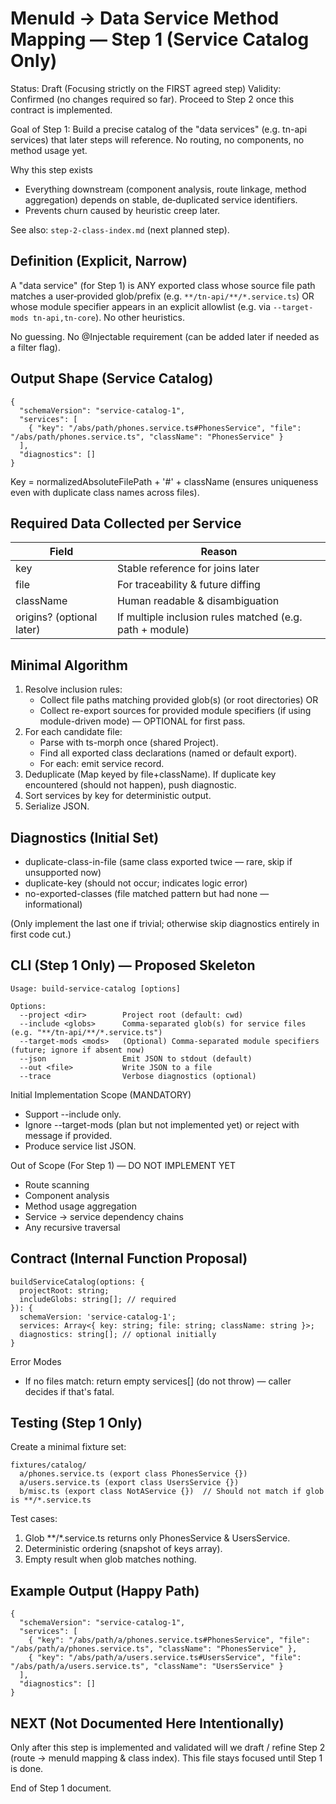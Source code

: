 # MenuId → Data Service Method Mapping — Step 1 (Service Catalog Only)

Status: Draft (Focusing strictly on the FIRST agreed step)
Validity: Confirmed (no changes required so far). Proceed to Step 2 once this contract is implemented.

Goal of Step 1: Build a precise catalog of the "data services" (e.g. tn-api services) that later steps will reference. No routing, no components, no method usage yet.

Why this step exists
- Everything downstream (component analysis, route linkage, method aggregation) depends on stable, de‑duplicated service identifiers.
- Prevents churn caused by heuristic creep later.

See also: `step-2-class-index.md` (next planned step).

## Definition (Explicit, Narrow)
A "data service" (for Step 1) is ANY exported class whose source file path matches a user‑provided glob/prefix (e.g. `**/tn-api/**/*.service.ts`) OR whose module specifier appears in an explicit allowlist (e.g. via `--target-mods tn-api,tn-core`). No other heuristics.

No guessing. No @Injectable requirement (can be added later if needed as a filter flag).

## Output Shape (Service Catalog)
```
{
  "schemaVersion": "service-catalog-1",
  "services": [
    { "key": "/abs/path/phones.service.ts#PhonesService", "file": "/abs/path/phones.service.ts", "className": "PhonesService" }
  ],
  "diagnostics": []
}
```
Key = normalizedAbsoluteFilePath + '#' + className (ensures uniqueness even with duplicate class names across files).

## Required Data Collected per Service
| Field | Reason |
|-------|--------|
| key | Stable reference for joins later |
| file | For traceability & future diffing |
| className | Human readable & disambiguation |
| origins? (optional later) | If multiple inclusion rules matched (e.g. path + module) |

## Minimal Algorithm
1. Resolve inclusion rules:
   - Collect file paths matching provided glob(s) (or root directories) OR
   - Collect re-export sources for provided module specifiers (if using module-driven mode) — OPTIONAL for first pass.
2. For each candidate file:
   - Parse with ts-morph once (shared Project).
   - Find all exported class declarations (named or default export).
   - For each: emit service record.
3. Deduplicate (Map keyed by file+className). If duplicate key encountered (should not happen), push diagnostic.
4. Sort services by key for deterministic output.
5. Serialize JSON.

## Diagnostics (Initial Set)
- duplicate-class-in-file (same class exported twice — rare, skip if unsupported now)
- duplicate-key (should not occur; indicates logic error)
- no-exported-classes (file matched pattern but had none — informational)

(Only implement the last one if trivial; otherwise skip diagnostics entirely in first code cut.)

## CLI (Step 1 Only) — Proposed Skeleton
```
Usage: build-service-catalog [options]

Options:
  --project <dir>        Project root (default: cwd)
  --include <globs>      Comma-separated glob(s) for service files (e.g. "**/tn-api/**/*.service.ts")
  --target-mods <mods>   (Optional) Comma-separated module specifiers (future; ignore if absent now)
  --json                 Emit JSON to stdout (default)
  --out <file>           Write JSON to a file
  --trace                Verbose diagnostics (optional)
```

Initial Implementation Scope (MANDATORY)
- Support --include only.
- Ignore --target-mods (plan but not implemented yet) or reject with message if provided.
- Produce service list JSON.

Out of Scope (For Step 1) — DO NOT IMPLEMENT YET
- Route scanning
- Component analysis
- Method usage aggregation
- Service → service dependency chains
- Any recursive traversal

## Contract (Internal Function Proposal)
```
buildServiceCatalog(options: {
  projectRoot: string;
  includeGlobs: string[]; // required
}): {
  schemaVersion: 'service-catalog-1';
  services: Array<{ key: string; file: string; className: string }>;
  diagnostics: string[]; // optional initially
}
```
Error Modes
- If no files match: return empty services[] (do not throw) — caller decides if that's fatal.

## Testing (Step 1 Only)
Create a minimal fixture set:
```
fixtures/catalog/
  a/phones.service.ts (export class PhonesService {})
  a/users.service.ts (export class UsersService {})
  b/misc.ts (export class NotAService {})  // Should not match if glob is **/*.service.ts
```
Test cases:
1. Glob **/*.service.ts returns only PhonesService & UsersService.
2. Deterministic ordering (snapshot of keys array).
3. Empty result when glob matches nothing.

## Example Output (Happy Path)
```
{
  "schemaVersion": "service-catalog-1",
  "services": [
    { "key": "/abs/path/a/phones.service.ts#PhonesService", "file": "/abs/path/a/phones.service.ts", "className": "PhonesService" },
    { "key": "/abs/path/a/users.service.ts#UsersService", "file": "/abs/path/a/users.service.ts", "className": "UsersService" }
  ],
  "diagnostics": []
}
```

## NEXT (Not Documented Here Intentionally)
Only after this step is implemented and validated will we draft / refine Step 2 (route → menuId mapping & class index). This file stays focused until Step 1 is done.

End of Step 1 document.
